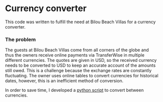 # Currency converter

This code was written to fulfill the need at Bilou Beach Villas for a currency converter.

### The problem
The guests at Bilou Beach Villas come from all corners of the globe and thus the owners receive online payments via TransferWise in multiple different currencies. 
The quotes are given in USD, so the received currency needs to be converted to USD to keep an accurate account of the amounts still owed.
This is a challenge because the exchange rates are constantly fluctuating. 
The owner uses online tables to convert currencies for historical dates, however, this is an inefficient method of conversion. 

In order to save time, I developed a [python script](https://github.com/jessicastow/currency_converter/blob/main/currency_converter_v1.py) to convert between currencies. 
